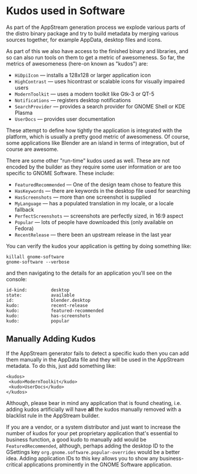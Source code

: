 Kudos used in Software
======================

As part of the AppStream generation process we explode various parts of the
distro binary package and try to build metadata by merging various sources
together, for example AppData, desktop files and icons.

As part of this we also have access to the finished binary and libraries, and
so can also run tools on them to get a metric of awesomeness. So far, the
metrics of awesomeness (here-on known as "kudos") are:

 * `HiDpiIcon` — installs a 128x128 or larger application icon
 * `HighContrast` — uses hicontrast or scalable icons for visually impaired users
 * `ModernToolkit` — uses a modern toolkit like Gtk-3 or QT-5
 * `Notifications` — registers desktop notifications
 * `SearchProvider` — provides a search provider for GNOME Shell or KDE Plasma
 * `UserDocs` — provides user documentation

These attempt to define how tightly the application is integrated with the
platform, which is usually a pretty good metric of awesomeness. Of course,
some applications like Blender are an island in terms of integration, but of
course are awesome.

There are some other "run-time" kudos used as well. These are not encoded by
the builder as they require some user information or are too specific to
GNOME Software. These include:

 * `FeaturedRecommended` — One of the design team chose to feature this
 * `HasKeywords` — there are keywords in the desktop file used for searching
 * `HasScreenshots` — more than one screenshot is supplied
 * `MyLanguage` — has a populated translation in my locale, or a locale fallback
 * `PerfectScreenshots` — screenshots are perfectly sized, in 16:9 aspect
 * `Popular` — lots of people have downloaded this (only available on Fedora)
 * `RecentRelease` — there been an upstream release in the last year

You can verify the kudos your application is getting by doing something like:

    killall gnome-software
    gnome-software --verbose

and then navigating to the details for an application you'll see on the console:

    id-kind:         desktop
    state:           available
    id:              blender.desktop
    kudo:            recent-release
    kudo:            featured-recommended
    kudo:            has-screenshots
    kudo:            popular

Manually Adding Kudos
---------------------

If the AppStream generator fails to detect a specific kudo then you can add them
manually in the AppData file and they will be used in the AppStream metadata.
To do this, just add something like:

    <kudos>
     <kudo>ModernToolkit</kudo>
     <kudo>UserDocs</kudo>
    </kudos>

Although, please bear in mind any application that is found cheating, i.e.
adding kudos artificially will have **all** the kudos manually removed
with a blacklist rule in the AppStream builder.

If you are a vendor, or a system distributor and just want to increase the
number of kudos for your pet proprietary application that's essential to
business function, a good kudo to manually add would be `FeaturedRecommended`,
although, perhaps adding the desktop ID to the GSettings key
`org.gnome.software.popular-overrides` would be a better idea.
Adding application IDs to this key allows you to show any business-critical
applications prominently in the GNOME Software application.
